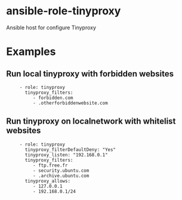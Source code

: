 ansible-role-tinyproxy
======================

Ansible host for configure Tinyproxy


# Examples

## Run local tinyproxy with forbidden websites
```
     - role: tinyproxy
       tinyproxy_filters: 
          - forbidden.com
          - .otherforbiddenwebsite.com

```

## Run tinyproxy  on localnetwork with whitelist websites
```
     - role: tinyproxy
       tinyproxy_filterDefaultDeny: "Yes"
       tinyproxy_listen: "192.168.0.1"
       tinyproxy_filters: 
          - ftp.free.fr
          - security.ubuntu.com
          - .archive.ubuntu.com
       tinyproxy_allows:
          - 127.0.0.1
          - 192.168.0.1/24

```
